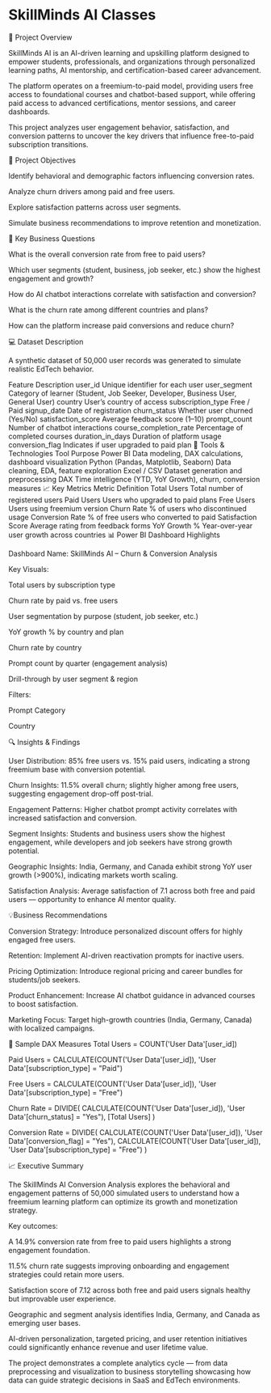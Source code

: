 # SkillMinds AI Classes
🧩 Project Overview

SkillMinds AI is an AI-driven learning and upskilling platform designed to empower students, professionals, and organizations through personalized learning paths, AI mentorship, and certification-based career advancement.

The platform operates on a freemium-to-paid model, providing users free access to foundational courses and chatbot-based support, while offering paid access to advanced certifications, mentor sessions, and career dashboards.

This project analyzes user engagement behavior, satisfaction, and conversion patterns to uncover the key drivers that influence free-to-paid subscription transitions.

🎯 Project Objectives

Identify behavioral and demographic factors influencing conversion rates.

Analyze churn drivers among paid and free users.

Explore satisfaction patterns across user segments.

Simulate business recommendations to improve retention and monetization.

🧠 Key Business Questions

What is the overall conversion rate from free to paid users?

Which user segments (student, business, job seeker, etc.) show the highest engagement and growth?

How do AI chatbot interactions correlate with satisfaction and conversion?

What is the churn rate among different countries and plans?

How can the platform increase paid conversions and reduce churn?

💻 Dataset Description

A synthetic dataset of 50,000 user records was generated to simulate realistic EdTech behavior.

Feature	Description
user_id	Unique identifier for each user
user_segment	Category of learner (Student, Job Seeker, Developer, Business User, General User)
country	User’s country of access
subscription_type	Free / Paid
signup_date	Date of registration
churn_status	Whether user churned (Yes/No)
satisfaction_score	Average feedback score (1–10)
prompt_count	Number of chatbot interactions
course_completion_rate	Percentage of completed courses
duration_in_days	Duration of platform usage
conversion_flag	Indicates if user upgraded to paid plan
🧩 Tools & Technologies
Tool	Purpose
Power BI	Data modeling, DAX calculations, dashboard visualization
Python (Pandas, Matplotlib, Seaborn)	Data cleaning, EDA, feature exploration
Excel / CSV	Dataset generation and preprocessing
DAX	Time intelligence (YTD, YoY Growth), churn, conversion measures
📈 Key Metrics
Metric	Definition
Total Users	Total number of registered users
Paid Users	Users who upgraded to paid plans
Free Users	Users using freemium version
Churn Rate	% of users who discontinued usage
Conversion Rate	% of free users who converted to paid
Satisfaction Score	Average rating from feedback forms
YoY Growth %	Year-over-year user growth across countries
📊 Power BI Dashboard Highlights

Dashboard Name: SkillMinds AI – Churn & Conversion Analysis

Key Visuals:

Total users by subscription type

Churn rate by paid vs. free users

User segmentation by purpose (student, job seeker, etc.)

YoY growth % by country and plan

Churn rate by country

Prompt count by quarter (engagement analysis)

Drill-through by user segment & region

Filters:

Prompt Category

Country

🔍 Insights & Findings

User Distribution:
85% free users vs. 15% paid users, indicating a strong freemium base with conversion potential.

Churn Insights:
11.5% overall churn; slightly higher among free users, suggesting engagement drop-off post-trial.

Engagement Patterns:
Higher chatbot prompt activity correlates with increased satisfaction and conversion.

Segment Insights:
Students and business users show the highest engagement, while developers and job seekers have strong growth potential.

Geographic Insights:
India, Germany, and Canada exhibit strong YoY user growth (>900%), indicating markets worth scaling.

Satisfaction Analysis:
Average satisfaction of 7.1 across both free and paid users — opportunity to enhance AI mentor quality.

💡Business Recommendations

Conversion Strategy: Introduce personalized discount offers for highly engaged free users.

Retention: Implement AI-driven reactivation prompts for inactive users.

Pricing Optimization: Introduce regional pricing and career bundles for students/job seekers.

Product Enhancement: Increase AI chatbot guidance in advanced courses to boost satisfaction.

Marketing Focus: Target high-growth countries (India, Germany, Canada) with localized campaigns.

🧮 Sample DAX Measures
Total Users = COUNT('User Data'[user_id])

Paid Users = CALCULATE(COUNT('User Data'[user_id]), 'User Data'[subscription_type] = "Paid")

Free Users = CALCULATE(COUNT('User Data'[user_id]), 'User Data'[subscription_type] = "Free")

Churn Rate = DIVIDE(
    CALCULATE(COUNT('User Data'[user_id]), 'User Data'[churn_status] = "Yes"),
    [Total Users]
)

Conversion Rate = DIVIDE(
    CALCULATE(COUNT('User Data'[user_id]), 'User Data'[conversion_flag] = "Yes"),
    CALCULATE(COUNT('User Data'[user_id]), 'User Data'[subscription_type] = "Free")
)

📈 Executive Summary

The SkillMinds AI Conversion Analysis explores the behavioral and engagement patterns of 50,000 simulated users to understand how a freemium learning platform can optimize its growth and monetization strategy.

Key outcomes:

A 14.9% conversion rate from free to paid users highlights a strong engagement foundation.

11.5% churn rate suggests improving onboarding and engagement strategies could retain more users.

Satisfaction score of 7.12 across both free and paid users signals healthy but improvable user experience.

Geographic and segment analysis identifies India, Germany, and Canada as emerging user bases.

AI-driven personalization, targeted pricing, and user retention initiatives could significantly enhance revenue and user lifetime value.

The project demonstrates a complete analytics cycle — from data preprocessing and visualization to business storytelling showcasing how data can guide strategic decisions in SaaS and EdTech environments.
